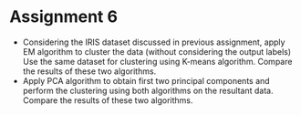 # Assignment 6
  - Considering the IRIS dataset discussed in previous assignment, apply EM algorithm to cluster the data (without considering the output labels) Use the same dataset for clustering using K-means algorithm. Compare the results of these two algorithms.
  - Apply PCA algorithm to obtain first two principal components and perform the clustering using both algorithms on the resultant data.  Compare the results of these two algorithms.
